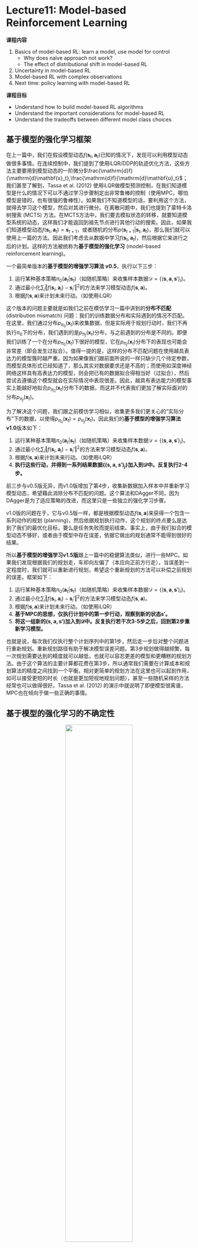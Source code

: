 # Lecture11: Model-based Reinforcement Learning

**课程内容**

1. Basics of model-based RL: learn a model, use model for control
   - Why does naïve approach not work?
   - The effect of distributional shift in model-based RL
2. Uncertainty in model-based RL
3. Model-based RL with complex observations
4. Next time: policy learning with model-based RL


**课程目标**

- Understand how to build model-based RL algorithms
- Understand the important considerations for model-based RL
- Understand the tradeoffs between different model class choices

## 基于模型的强化学习框架

在上一篇中，我们在假设模型动态$f(\mathbf{s}_t,\mathbf{a}_t)$已知的情况下，发现可以利用模型动态做很多事情。在连续控制中，我们提到了使用iLQR/DDP的轨迹优化方法，这些方法主要要用到模型动态的一阶微分$\frac{\mathrm{d}f}{\mathrm{d}\mathbf{x}_t},\frac{\mathrm{d}f}{\mathrm{d}\mathbf{u}_t}$；我们甚至了解到，Tassa et al. (2012) 使用iLQR做模型预测控制，在我们知道模型是什么的情况下可以不通过学习步骤制定出非常鲁棒的控制（使用MPC，哪怕模型是错的，也有很强的鲁棒性）。如果我们不知道模型的话，要利用这个方法，就得去学习这个模型，然后对其进行微分。在离散问题中，我们也提到了蒙特卡洛树搜索 (MCTS) 方法。在MCTS方法中，我们要去模拟状态的转移，就要知道模型系统的动态，这样我们才能返回到祖先节点进行其他行动的搜索。因此，如果我们知道模型动态$f(\mathbf{s}_t,\mathbf{a}_t)=\mathbf{s}_{t+1}$，或者随机的分布$p(\mathbf{s}_{t+1}|\mathbf{s}_t,\mathbf{a}_t)$，那么我们就可以使用上一篇的方法。因此我们考虑去从数据中学习$f(\mathbf{s}_t,\mathbf{a}_t)$，然后根据它来进行之后的计划。这样的方法被统称为**基于模型的强化学习** (model-based reinforcement learning)。

一个最简单版本的**基于模型的增强学习算法 v0.5**，执行以下三步：

1. 运行某种基本策略$\pi_0(\mathbf{a}_t|\mathbf{s}_t)$（如随机策略）来收集样本数据$\mathcal{D}=\{(\mathbf{s},\mathbf{a},\mathbf{s}')_i\}$。
2. 通过最小化$\sum_i\Vert f(\mathbf{s}_i,\mathbf{a}_i)-\mathbf{s}_i'\Vert^2$的方法来学习模型动态$f(\mathbf{s},\mathbf{a})$。
3. 根据$f(\mathbf{s},\mathbf{a})$来计划未来行动。（如使用iLQR）

这个版本的问题主要就是如我们之前在模仿学习一篇中讲到的**分布不匹配** (distribution mismatch) 问题：我们的训练数据分布和实际遇到的情况不匹配。在这里，我们通过分布$p_{\pi_0}(\mathbf{x}_t)$来收集数据，但是实际用于规划行动时，我们不再执行$\pi_0$下的分布，我们遇到的是$p_{\pi_f}(\mathbf{x}_t)$分布，与之前遇到的分布是不同的。即便我们训练了一个在分布$p_{\pi_0}(\mathbf{x}_t)$下很好的模型，它在$p_{\pi_f}(\mathbf{x}_t)$分布下的表现也可能会非常差（即会发生过拟合）。值得一提的是，这样的分布不匹配问题在使用越具表达力的模型簇时越严重。因为如果像我们跟前面所说的一样只缺少几个待定参数，而模型具体形式已经知道了，那么其实对数据要求还是不高的；而使用如深度神经网络这样具有高表达力的模型，则会把已有的数据拟合得相当好（过拟合），然后尝试去遵循这个模型就会在实际情况中表现很差。因此，越具有表达能力的模型事实上能越好地拟合$p_{\pi_0}(\mathbf{x}_t)$分布下的数据，而这并不代表我们更加了解实际面对的分布$p_{\pi_f}(\mathbf{x}_t)$。

为了解决这个问题，我们跟之前模仿学习相似，收集更多我们更关心的“实际分布”下的数据，以使得$p_{\pi_0}(\mathbf{x}_t)=p_{\pi_f}(\mathbf{x}_t)$。因此我们的**基于模型的增强学习算法 v1.0**版本如下：

1. 运行某种基本策略$\pi_0(\mathbf{a}_t|\mathbf{s}_t)$（如随机策略）来收集样本数据$\mathcal{D}=\{(\mathbf{s},\mathbf{a},\mathbf{s}')_i\}$。
2. 通过最小化$\sum_i\Vert f(\mathbf{s}_i,\mathbf{a}_i)-\mathbf{s}_i'\Vert^2$的方法来学习模型动态$f(\mathbf{s},\mathbf{a})$。
3. 根据$f(\mathbf{s},\mathbf{a})$来计划未来行动。（如使用iLQR）
4. **执行这些行动，并得到一系列结果数据$\{(\mathbf{s},\mathbf{a},\mathbf{s}')_j\}$加入到$\mathcal{D}$中。反复执行2-4步。**

前三步与v0.5版无异，而v1.0版增加了第4步，收集新数据加入样本中并重新学习模型动态，希望藉此消除分布不匹配的问题。这个算法和DAgger不同，因为DAgger是为了适应策略的改进，而这里只是一些独立的强化学习步骤。

v1.0版的问题在于，它与v0.5版一样，都是根据模型动态$f(\mathbf{s},\mathbf{a})$来获得一个包含一系列动作的规划 (planning)，然后依据规划执行动作，这个规划的终点要么是达到了我们的最优化目标，要么是任务失败而提前结束。事实上，由于我们拟合的模型动态不够好，或者由于模型中存在误差，依据它做出的规划通常不能得到很好的结果。

所以**基于模型的增强学习v1.5版**跟上一篇中的稳健算法类似，进行一些MPC。如果我们发现根据我们的规划走，车却向左偏了（本应向正前方行走），当误差到一定程度时，我们就可以重新进行规划，希望这个重新规划的方法可以补偿之前规划的误差。框架如下：

1. 运行某种基本策略$\pi_0(\mathbf{a}_t|\mathbf{s}_t)$（如随机策略）来收集样本数据$\mathcal{D}=\{(\mathbf{s},\mathbf{a},\mathbf{s}')_i\}$。
2. 通过最小化$\sum_i\Vert f(\mathbf{s}_i,\mathbf{a}_i)-\mathbf{s}_i'\Vert^2$的方法来学习模型动态$f(\mathbf{s},\mathbf{a})$。
3. 根据$f(\mathbf{s},\mathbf{a})$来计划未来行动。（如使用iLQR）
4. **基于MPC的思想，仅执行计划中的第一步行动，观察到新的状态$\mathbf{s}'$。**
5. **将这一组新的$(\mathbf{s},\mathbf{a},\mathbf{s}')$加入到$\mathcal{D}$中。反复执行若干次3-5步之后，回到第2步重新学习模型。**

也就是说，每次我们仅执行整个计划序列中的第1步，然后走一步后对整个问题进行重新规划。重新规划路径有助于解决模型误差问题。第3步规划做得越频繁，每一次规划需要达到的精度就可以越低，也就可以容忍更差的模型和更糟糕的规划方法。由于这个算法的主要计算都花费在第3步，所以通常我们需要在计算成本和规划算法的精度之间找到一个平衡。相对更简单的规划方法在这里也可以起到作用，如可以接受更短的时长（也就是更加短视地规划问题），甚至一些随机采样的方法经常也可以做得很好。Tassa et al. (2012) 的演示中就说明了即便模型很离谱，MPC也在倾向于做一些正确的事情。

## 基于模型的强化学习的不确定性

<p align="center"><img src="./pic/L11-1.png" width="60%" align="center"/></p>

上图是 Nagabandi et al. 2018 [Neural Network Dynamics for Model-Based Deep Reinforcement Learning with Model-Free Fine-Tuning](https://arxiv.org/pdf/1708.02596.pdf) 论文中的图片，左边棕色部分是用纯model-based方法得到的收益结果，而右边是使用model-free方法得到的结果，可以发现使用纯model-based方法得到的收益很低。

<p align="center"><img src="./pic/L11-2.png" width="50%" align="center"/></p>

出现上述现象的原因之一是，当数据有误差或数据很少时，模型会出现过拟合（也就是数据分布有差异时模型无法很好地泛化），且过拟合会导致模型在判断reward时不准确，如上图所示，数据是由线性函数加一些高斯噪声生成的，蓝色曲线是拟合的模型，它对已有数据拟合地非常好，但是却错误的在左侧出现了一个高峰，这会让模型在生成动作时做出错误的判断。这种现象在高维度数据时尤其明显，且维度越高，出错的地方越多。正是因为过拟合导致的错误很多，我们往往需要运行更长时间才能收集足够的数据以对这些异常值进行改正。

### 不确定性评估

<p align="center"><img src="./pic/L11-3.png" width="50%" align="center"/></p>

为了解决过拟合，我们希望模型可以估计出不确定性，上图是用高斯过程进行函数逼近的例子，它提供了不确定性估计。图中打点红线是真是函数，大红圆圈是观测到的数据，蓝色区域是模型预测出的95%置信区间，认为数据大概率会出现在蓝色区域。如果可以很好的估计不确定性，那么基于模型的规划器 (model-based planner) 就可以避免去做那些可能导致不良结果的事情，并且会逐渐提高奖励分数。这种高方差预测的预期收益仍然很低，即使均值相同。

在基于模型的强化学习方法 v1.5版引入不确定性主要是更改第三步，步骤如下：

1. 运行某种基本策略$\pi_0(\mathbf{a}_t|\mathbf{s}_t)$（如随机策略）来收集样本数据$\mathcal{D}=\{(\mathbf{s},\mathbf{a},\mathbf{s}')_i\}$。
2. 通过最小化$\sum_i\Vert f(\mathbf{s}_i,\mathbf{a}_i)-\mathbf{s}_i'\Vert^2$的方法来学习模型动态$f(\mathbf{s},\mathbf{a})$。
3. **根据不确定性模型$f(\mathbf{s},\mathbf{a})$来计划未来行动（如使用iLQR），在规划中我们只选用有很高回报且位于置信度内的动作。**
4. **基于MPC的思想，仅执行计划中的第一步行动，观察到新的状态$\mathbf{s}'$。**
5. **将这一组新的$(\mathbf{s},\mathbf{a},\mathbf{s}')$加入到$\mathcal{D}$中。反复执行若干次3-5步之后，回到第2步重新学习模型。**

使用不确定性模型可以避免利用模型的错误信息，如果我们有一个正确的不确定模型，那么我们将所有情况进行整合，在期望上就可以获得更合理的行动，这样该模型可以获得更多的数据。

### 获取不确定性模型

方法1是使用模型输出的熵 (entropy)，对于离散的动作区间，可以用softmax的结果来表示每个动作的概率，对于连续的动作区间，可以输出动作方差。但这个方法并不好，因为这并不是获得模型不确定性的方法。

<p align="center"><img src="./pic/L11-4.png" width="80%" align="center"/></p>

不确定性有两种类型：一种是**统计不确定性** (aleatoric or statistical uncertainty)，也叫数据不确定性，一种是**模型不确定性** (epistemic or model uncertainty)。如上图所示，右图中的模型方差很大，但因为数据本身就有噪声，即有很高的统计不确定性，所以这个模型反而是最佳的。而左边的模型虽然误差很低，但模型本身却是非常不确定的，换句话说，模型对于数据是非常确定的，然而我们却对模型不确定。

对于方法1，如果是上图左边的情形，模型发生过拟合，那么会导致模型对于采样数据输出的熵很低，而对于上图右边的情形，输出的熵反而很高。所以方法1是不好的。

方法2是估计模型的不确定性。通常我们认为$\argmax_{\theta}\log p(\theta|\mathcal{D})=\argmax_{\theta}\log p(\mathcal{D}|\theta)$，所以我们可以通过估计$\argmax_{\theta}\log p(\theta|\mathcal{D})$的方式来估计模型的不确定性，然后根据$\int p(\mathbf{s}_{t+1}|\mathbf{s}_t,\mathbf{a}_t,\theta)p(\theta|\mathcal{D})\mathrm{d}\theta$来确定状态转移。但求积分运算在数学中很容易，在实际工程中却很难实现。

例如我们在实践中可以使用贝叶斯神经网络，如下图所示，它的权重代表的是权重的分布，不过如果用权重分布来对权重进行估计也很难计算，所以通常在深度学习中，我们使用一种均值场近似 (mean field approximation)：它估计参数在边际上的分布作为独立分布的乘积。

<p align="center"><img src="./pic/L11-5.png" width="60%" align="center"/></p>

除了贝叶斯神经网络，我们也可以使用模型集成的方式来代替。通过训练几个不同分布的数据集上的模型，并将其整合，增加模型的鲁棒性。近似方式如下图所示。

<p align="center"><img src="./pic/L11-6.png" width="50%" align="center"/></p>

